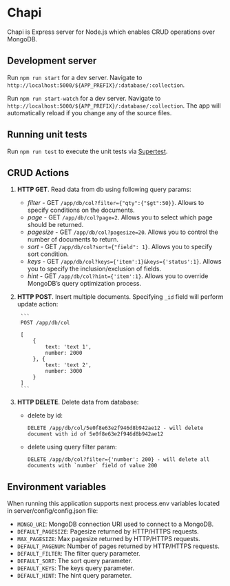# Chapi

Chapi is Express server for Node.js which enables CRUD operations over MongoDB.


## Development server
Run `npm run start` for a dev server. Navigate to `http://localhost:5000/${APP_PREFIX}/:database/:collection`.

Run `npm run start-watch` for a dev server. Navigate to `http://localhost:5000/${APP_PREFIX}/:database/:collection`.
The app will automatically reload if you change any of the source files.

## Running unit tests

Run `npm run test` to execute the unit tests via [Supertest](https://github.com/visionmedia/supertest).

## CRUD Actions

1. **HTTP GET**. Read data from db using following query params:
   - *filter* - GET `/app/db/col?filter={"qty":{"$gt":50}}`. Allows to specify conditions on the documents. 
   - *page* - GET `/app/db/col?page=2`. Allows you to select which page should be returned. 
   - *pagesize* - GET `/app/db/col?pagesize=20`. Allows you to control the number of documents to return.
   - *sort* - GET `/app/db/col?sort={"field": 1}`. Allows you to specify sort condition. 
   - *keys* - GET `/app/db/col?keys={'item':1}&keys={'status':1}`. Allows you to specify the inclusion/exclusion of fields. 
   - *hint* - GET `/app/db/col?hint={'item':1}`. Allows you to override MongoDB’s query optimization process. 

2. **HTTP POST**. Insert multiple documents. Specifying `_id` field will perform update action:
		
        ```
        POST /app/db/col
        
		[
        	{
				text: 'text 1',
				number: 2000
			}, {
				text: 'text 2',
				number: 3000
			}
        ]
        ```

3. **HTTP DELETE**. Delete data from database:
	- delete by id:
		        
       	```
        DELETE /app/db/col/5e0f8e63e2f946d8b942ae12 - will delete document with id of 5e0f8e63e2f946d8b942ae12
        ```
    - delete using query filter param:
    	
        ```
        DELETE /app/db/col?filter={'number': 200} - will delete all documents with `number` field of value 200
        ```


## Environment variables

When running this application supports next process.env variables located in server/config/config.json file:

- `MONGO_URI`: MongoDB connection URI used to connect to a MongoDB.
- `DEFAULT_PAGESIZE`: Pagesize returned by HTTP/HTTPS requests.
- `MAX_PAGESIZE`: Max pagesize returned by HTTP/HTTPS requests.
- `DEFAULT_PAGENUM`: Number of pages returned by HTTP/HTTPS requests.
- `DEFAULT_FILTER`: The filter query parameter.
- `DEFAULT_SORT`: The sort query parameter.
- `DEFAULT_KEYS`: The keys query parameter.
- `DEFAULT_HINT`: The hint query parameter.
